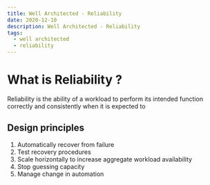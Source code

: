 ```yaml
---
title: Well Architected - Reliability
date: 2020-12-10
description: Well Architected - Reliability
tags:
  - well architected
  - reliability
---
```


# What is Reliability ?
Reliability is the ability of a workload to perform its intended function correctly and consistently when it is expected to

## Design principles
1. Automatically recover from failure
2. Test recovery procedures
3. Scale horizontally to increase aggregate workload availability
4. Stop guessing capacity
5. Manage change in automation 



